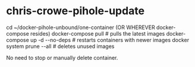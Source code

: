 # chris-crowe-pihole-update

cd ~/docker-pihole-unbound/one-container (OR WHEREVER docker-compose resides)
docker-compose pull # pulls the latest images
docker-compose up -d --no-deps # restarts containers with newer images
docker system prune --all # deletes unused images

No need to stop or manually delete container.
